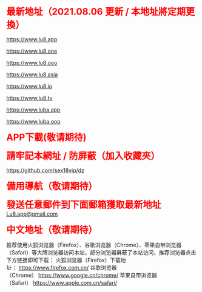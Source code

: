 <font style="font-size:24px;font-weight:bold;color:red;">最新地址（2021.08.06 更新 / 本地址將定期更換）</font>

https://www.lu8.app

https://www.lu8.one

https://www.lu8.ooo

https://www.lu8.asia

https://www.lu8.io

https://www.lu8.tv

https://www.luba.app

https://www.luba.ooo


<font style="font-size:24px;font-weight:bold;color:red;">APP下載(敬请期待)</font>

<font style="font-size:24px;font-weight:bold;color:red;">請牢記本網址 / 防屏蔽（加入收藏夾）</font>

https://github.com/sex18vip/dz

<font style="font-size:24px;font-weight:bold;color:red;">備用導航（敬请期待）</font>

<font style="font-size:24px;font-weight:bold;color:red;">發送任意郵件到下面郵箱獲取最新地址</font>
Lu8.app@gmail.com

<font style="font-size:24px;font-weight:bold;color:red;">中文地址（敬请期待）</font>

推荐使用火狐浏览器（Firefox）、谷歌浏览器（Chrome）、苹果自带浏览器（Safari）等大牌浏览器访问本站，部分浏览器屏蔽了本站访问，推荐浏览器点击下方链接即可下载：
火狐浏览器（Firefox）下载地址： https://www.firefox.com.cn/
谷歌浏览器（Chrome） https://www.google.cn/chrome/
苹果自带浏览器（Safari） https://www.apple.com.cn/safari/
